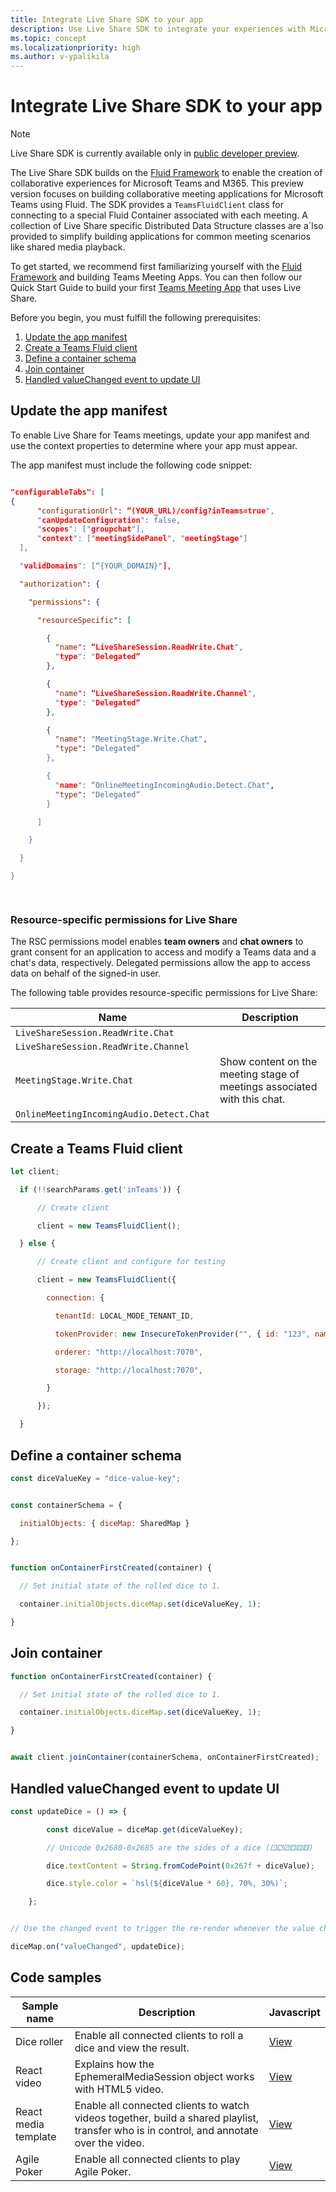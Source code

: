```yaml
---
title: Integrate Live Share SDK to your app
description: Use Live Share SDK to integrate your experiences with Microsoft Teams.
ms.topic: concept
ms.localizationpriority: high
ms.author: v-ypalikila
---
```


# Integrate Live Share SDK to your app

> [!NOTE]
> Live Share SDK is currently available only in [public developer preview](../resources/dev-preview/developer-preview-intro.md).

The Live Share SDK builds on the [Fluid Framework](https://fluidframework.com/) to enable the creation of collaborative experiences for Microsoft Teams and M365. This preview version focuses on building collaborative meeting applications for Microsoft Teams using Fluid. The SDK provides a `TeamsFluidClient` class for connecting to a special Fluid Container associated with each meeting. A collection of Live Share specific Distributed Data Structure classes are a`lso provided to simplify building applications for common meeting scenarios like shared media playback.

To get started, we recommend first familiarizing yourself with the [Fluid Framework](https://fluidframework.com/docs/) and building Teams Meeting Apps. You can then follow our Quick Start Guide to build your first [Teams Meeting App](teams-apps-in-meetings.md) that uses Live Share.

Before you begin, you must fulfill the following prerequisites:

1. [Update the app manifest](#update-the-app-manifest)
1. [Create a Teams Fluid client](#create-a-teams-fluid-client)
1. [Define a container schema](#define-a-container-schema)
1. [Join container](#join-container)
1. [Handled valueChanged event to update UI](#handled-valuechanged-event-to-update-ui)

## Update the app manifest

 To enable Live Share for Teams meetings, update your app manifest and use the context properties to determine where your app must appear.

The app manifest must include the following code snippet:

```json

"configurableTabs": [​
{​
      "configurationUrl": “(YOUR_URL)/config?inTeams=true",​
      "canUpdateConfiguration": false,​
      "scopes": ["groupchat"],​
      "context": ["meetingSidePanel", "meetingStage"]​
  ],​

  "validDomains": [“{YOUR_DOMAIN}"],​

  "authorization": {​

    "permissions": {​

      "resourceSpecific": [​

        {​
          "name": “LiveShareSession.ReadWrite.Chat",​
          "type": "Delegated“​
        },​

        {​
          "name": “LiveShareSession.ReadWrite.Channel",​
          "type": "Delegated“​
        },​

        {​
          "name": "MeetingStage.Write.Chat",​
          "type": "Delegated“​
        },​

        {​
          "name": “OnlineMeetingIncomingAudio.Detect.Chat",​
          "type": "Delegated“​
        }​

      ]​

    }​

  }​

}​

​
```

### Resource-specific permissions for Live Share

The RSC permissions model enables **team owners** and **chat owners** to grant consent for an application to access and modify a Teams data and a chat's data, respectively. Delegated permissions allow the app to access data on behalf of the signed-in user.

The following table provides resource-specific permissions for Live Share:

|Name| Description |
| ----- | ----- |
|`LiveShareSession.ReadWrite.Chat`|<!--- need info --->|
|`LiveShareSession.ReadWrite.Channel`|<!--- need info --->|
|`MeetingStage.Write.Chat`|Show content on the meeting stage of meetings associated with this chat.|
|`OnlineMeetingIncomingAudio.Detect.Chat`|<!--- need info --->|

## Create a Teams Fluid client

```javascript
let client;

  if (!!searchParams.get('inTeams')) {

      // Create client

      client = new TeamsFluidClient();

  } else {

      // Create client and configure for testing

      client = new TeamsFluidClient({

        connection: {

          tenantId: LOCAL_MODE_TENANT_ID,

          tokenProvider: new InsecureTokenProvider("", { id: "123", name: "Test User" }),

          orderer: "http://localhost:7070",

          storage: "http://localhost:7070",

        }

      });

  }
```

## Define a container schema

```javascript
const diceValueKey = "dice-value-key";


const containerSchema = {

  initialObjects: { diceMap: SharedMap }

};


function onContainerFirstCreated(container) {

  // Set initial state of the rolled dice to 1.

  container.initialObjects.diceMap.set(diceValueKey, 1);

}
```

## Join container

```javascript
function onContainerFirstCreated(container) {

  // Set initial state of the rolled dice to 1.

  container.initialObjects.diceMap.set(diceValueKey, 1);

}


await client.joinContainer(containerSchema, onContainerFirstCreated);

```

## Handled valueChanged event to update UI


```javascript
const updateDice = () => {

        const diceValue = diceMap.get(diceValueKey);

        // Unicode 0x2680-0x2685 are the sides of a dice (⚀⚁⚂⚃⚄⚅)

        dice.textContent = String.fromCodePoint(0x267f + diceValue);

        dice.style.color = `hsl(${diceValue * 60}, 70%, 30%)`;

    };


// Use the changed event to trigger the re-render whenever the value changes.

diceMap.on("valueChanged", updateDice);

```

## Code samples

|Sample name|Description|Javascript|
|---------|----------|-----|
|Dice roller| Enable all connected clients to roll a dice and view the result.|[View](https://github.com/microsoft/live-share-sdk/tree/main/samples/01.dice-roller)|
|React video| Explains how the EphemeralMediaSession object works with HTML5 video.|[View](https://github.com/microsoft/live-share-sdk/tree/main/samples/02.react-video)|
|React media template| Enable all connected clients to watch videos together, build a shared playlist, transfer who is in control, and annotate over the video.|[View](https://github.com/microsoft/live-share-sdk/tree/main/samples/21.react-media-template)|
|Agile Poker| Enable all connected clients to play Agile Poker.|[View](https://github.com/microsoft/live-share-sdk/tree/main/samples/22.react-agile-poker)|
